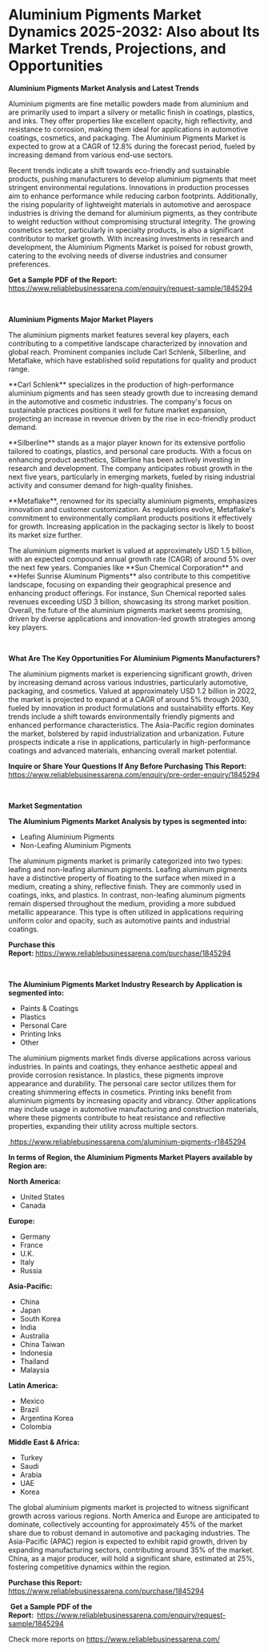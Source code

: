 <p><h1>Aluminium Pigments Market Dynamics 2025-2032: Also about Its Market Trends, Projections, and Opportunities</h1></p><p><strong>Aluminium Pigments Market Analysis and Latest Trends</strong></p>
<p><p>Aluminium pigments are fine metallic powders made from aluminium and are primarily used to impart a silvery or metallic finish in coatings, plastics, and inks. They offer properties like excellent opacity, high reflectivity, and resistance to corrosion, making them ideal for applications in automotive coatings, cosmetics, and packaging. The Aluminium Pigments Market is expected to grow at a CAGR of 12.8% during the forecast period, fueled by increasing demand from various end-use sectors.</p><p>Recent trends indicate a shift towards eco-friendly and sustainable products, pushing manufacturers to develop aluminium pigments that meet stringent environmental regulations. Innovations in production processes aim to enhance performance while reducing carbon footprints. Additionally, the rising popularity of lightweight materials in automotive and aerospace industries is driving the demand for aluminium pigments, as they contribute to weight reduction without compromising structural integrity. The growing cosmetics sector, particularly in specialty products, is also a significant contributor to market growth. With increasing investments in research and development, the Aluminium Pigments Market is poised for robust growth, catering to the evolving needs of diverse industries and consumer preferences.</p></p>
<p><strong>Get a Sample PDF of the Report:&nbsp;</strong> <a href="https://www.reliablebusinessarena.com/enquiry/request-sample/1845294?utm_campaign=2137&utm_medium=2&utm_source=Github&utm_content=ia&utm_term=26032025&utm_id=aluminium-pigments">https://www.reliablebusinessarena.com/enquiry/request-sample/1845294</a></p>
<p>&nbsp;</p>
<p><strong>Aluminium Pigments Major Market Players</strong></p>
<p><p>The aluminium pigments market features several key players, each contributing to a competitive landscape characterized by innovation and global reach. Prominent companies include Carl Schlenk, Silberline, and Metaflake, which have established solid reputations for quality and product range.</p><p>**Carl Schlenk** specializes in the production of high-performance aluminium pigments and has seen steady growth due to increasing demand in the automotive and cosmetic industries. The company's focus on sustainable practices positions it well for future market expansion, projecting an increase in revenue driven by the rise in eco-friendly product demand.</p><p>**Silberline** stands as a major player known for its extensive portfolio tailored to coatings, plastics, and personal care products. With a focus on enhancing product aesthetics, Silberline has been actively investing in research and development. The company anticipates robust growth in the next five years, particularly in emerging markets, fueled by rising industrial activity and consumer demand for high-quality finishes.</p><p>**Metaflake**, renowned for its specialty aluminium pigments, emphasizes innovation and customer customization. As regulations evolve, Metaflake's commitment to environmentally compliant products positions it effectively for growth. Increasing application in the packaging sector is likely to boost its market size further.</p><p>The aluminium pigments market is valued at approximately USD 1.5 billion, with an expected compound annual growth rate (CAGR) of around 5% over the next few years. Companies like **Sun Chemical Corporation** and **Hefei Sunrise Aluminum Pigments** also contribute to this competitive landscape, focusing on expanding their geographical presence and enhancing product offerings. For instance, Sun Chemical reported sales revenues exceeding USD 3 billion, showcasing its strong market position. Overall, the future of the aluminium pigments market seems promising, driven by diverse applications and innovation-led growth strategies among key players.</p></p>
<p>&nbsp;</p>
<p><strong>What Are The Key Opportunities For Aluminium Pigments Manufacturers?</strong></p>
<p><p>The aluminium pigments market is experiencing significant growth, driven by increasing demand across various industries, particularly automotive, packaging, and cosmetics. Valued at approximately USD 1.2 billion in 2022, the market is projected to expand at a CAGR of around 5% through 2030, fueled by innovation in product formulations and sustainability efforts. Key trends include a shift towards environmentally friendly pigments and enhanced performance characteristics. The Asia-Pacific region dominates the market, bolstered by rapid industrialization and urbanization. Future prospects indicate a rise in applications, particularly in high-performance coatings and advanced materials, enhancing overall market potential.</p></p>
<p><strong>Inquire or Share Your Questions If Any Before Purchasing This Report:</strong> <a href="https://www.reliablebusinessarena.com/enquiry/pre-order-enquiry/1845294?utm_campaign=2137&utm_medium=2&utm_source=Github&utm_content=ia&utm_term=26032025&utm_id=aluminium-pigments">https://www.reliablebusinessarena.com/enquiry/pre-order-enquiry/1845294</a></p>
<p>&nbsp;</p>
<p><strong>Market Segmentation</strong></p>
<p><strong>The Aluminium Pigments Market Analysis by types is segmented into:</strong></p>
<p><ul><li>Leafing Aluminium Pigments</li><li>Non-Leafing Aluminium Pigments</li></ul></p>
<p><p>The aluminum pigments market is primarily categorized into two types: leafing and non-leafing aluminum pigments. Leafing aluminum pigments have a distinctive property of floating to the surface when mixed in a medium, creating a shiny, reflective finish. They are commonly used in coatings, inks, and plastics. In contrast, non-leafing aluminum pigments remain dispersed throughout the medium, providing a more subdued metallic appearance. This type is often utilized in applications requiring uniform color and opacity, such as automotive paints and industrial coatings.</p></p>
<p><strong>Purchase this Report:&nbsp;</strong><a href="https://www.reliablebusinessarena.com/purchase/1845294?utm_campaign=2137&utm_medium=2&utm_source=Github&utm_content=ia&utm_term=26032025&utm_id=aluminium-pigments">https://www.reliablebusinessarena.com/purchase/1845294</a></p>
<p>&nbsp;</p>
<p><strong>The Aluminium Pigments Market Industry Research by Application is segmented into:</strong></p>
<p><ul><li>Paints & Coatings</li><li>Plastics</li><li>Personal Care</li><li>Printing Inks</li><li>Other</li></ul></p>
<p><p>The aluminium pigments market finds diverse applications across various industries. In paints and coatings, they enhance aesthetic appeal and provide corrosion resistance. In plastics, these pigments improve appearance and durability. The personal care sector utilizes them for creating shimmering effects in cosmetics. Printing inks benefit from aluminium pigments by increasing opacity and vibrancy. Other applications may include usage in automotive manufacturing and construction materials, where these pigments contribute to heat resistance and reflective properties, expanding their utility across multiple sectors.</p></p>
<p><a href="https://www.reliablebusinessarena.com/aluminium-pigments-r1845294?utm_campaign=2137&utm_medium=2&utm_source=Github&utm_content=ia&utm_term=26032025&utm_id=aluminium-pigments">&nbsp;https://www.reliablebusinessarena.com/aluminium-pigments-r1845294</a></p>
<p><strong>In terms of Region, the Aluminium Pigments Market Players available by Region are:</strong></p>
<p>
    <p> <strong> North America: </strong>
        <ul>
            <li>United States</li>
            <li>Canada</li>
        </ul>
        </p> 
    <p> <strong> Europe: </strong>
        <ul>
            <li>Germany</li>
            <li>France</li>
            <li>U.K.</li>
            <li>Italy</li>
            <li>Russia</li>
        </ul>
        </p> 
    <p> <strong> Asia-Pacific: </strong>
        <ul>
            <li>China</li>
            <li>Japan</li>
            <li>South Korea</li>
            <li>India</li>
            <li>Australia</li>
            <li>China Taiwan</li>
            <li>Indonesia</li>
            <li>Thailand</li>
            <li>Malaysia</li>
        </ul>
        </p> 
    <p> <strong> Latin America: </strong>
        <ul>
            <li>Mexico</li>
            <li>Brazil</li>
            <li>Argentina Korea</li>
            <li>Colombia</li>
        </ul>
        </p> 
    <p> <strong> Middle East & Africa: </strong>
        <ul>
            <li>Turkey</li>
            <li>Saudi</li>
            <li>Arabia</li>
            <li>UAE</li>
            <li>Korea</li>
        </ul>
    </p>
    </p>
<p><p>The global aluminium pigments market is projected to witness significant growth across various regions. North America and Europe are anticipated to dominate, collectively accounting for approximately 45% of the market share due to robust demand in automotive and packaging industries. The Asia-Pacific (APAC) region is expected to exhibit rapid growth, driven by expanding manufacturing sectors, contributing around 35% of the market. China, as a major producer, will hold a significant share, estimated at 25%, fostering competitive dynamics within the region.</p></p>
<p><strong>Purchase this Report: </strong><a href="https://www.reliablebusinessarena.com/purchase/1845294?utm_campaign=2137&utm_medium=2&utm_source=Github&utm_content=ia&utm_term=26032025&utm_id=aluminium-pigments">https://www.reliablebusinessarena.com/purchase/1845294</a></p>
<p>&nbsp;<strong>Get a Sample PDF of the Report:&nbsp;&nbsp;</strong><a href="https://www.reliablebusinessarena.com/enquiry/request-sample/1845294?utm_campaign=2137&utm_medium=2&utm_source=Github&utm_content=ia&utm_term=26032025&utm_id=aluminium-pigments">https://www.reliablebusinessarena.com/enquiry/request-sample/1845294</a></p>
<p><strong></strong></p>
<p>Check more reports on <a href="https://www.reliablebusinessarena.com/?utm_campaign=2137&utm_medium=2&utm_source=Github&utm_content=ia&utm_term=26032025&utm_id=aluminium-pigments">https://www.reliablebusinessarena.com/</a></p>
